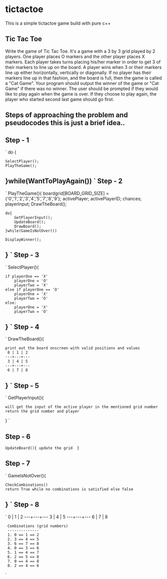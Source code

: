 # tictactoe
This is a simple tictactoe game build with pure c++

Tic Tac Toe
------------

Write the game of Tic Tac Toe. It's a game with a 3 by 3 grid played by 2 players. 
One player places O markers and the other player places X markers. Each player takes 
turns placing his/her marker in order to get 3 of their markers to line up on the board. 
A player wins when 3 or their markers line up either horizontally, vertically or diagonally. 
If no player has their markers line up in that fashion, and the board is full, then the 
game is called a "Cat Game". Your program should output the winner of the game or "Cat Game" 
if there was no winner. The user should be prompted if they would like to play again when the 
game is over. If they choose to play again, the player who started second last game should go first.

## Steps of approaching the problem and pseudocodes **this is just a brief idea**..

Step - 1
--------
`
do {
	
	SelectPlayer();
	PlayTheGame();

}while(WantToPlayAgain())
`
Step - 2
--------
`
PlayTheGame(){
	boardgrid[BOARD_GRID_SIZE] = {'0','1','2','3','4','5','7','8','9'};
	activePlayer; 
	activePlayerID;
	chances;
	playerInput;
	DrawTheBoard();
	
	do{
		GetPlayerInput();
		UpdateBoard();
		DrawBoard();
	}while(GameIsNotOver())

	DisplayWinner();

}
`
Step - 3
--------
`
SelectPlayer(){
	
	if playerOne == 'X'
		playerOne = 'O'
		playerTwo = 'X'
	else if playerOne == 'O'
		playerOne = 'X'
		playerTwo = 'O'
	else:
		playerOne = 'X'
		playerTwo = 'O'
}
`
Step - 4
--------
`
DrawTheBoard(){
	
	print out the board onscreen with valid positions and values
	 0 | 1 | 2
	---+---+---
	 3 | 4 | 5
	---+---+---
	 6 | 7 | 8

}
`
Step - 5
--------
`
GetPlayerInput(){
	
	will get the input of the active player in the mentioned grid number
	return the grid number and player 
}
`

Step - 6
--------
`
UpdateBoard(){
	update the grid 
}
`

Step - 7
--------
`
GameIsNotOver(){
	
	CheckCombinations()
	return True while no combinations is satisfied else false

}
`
Step - 8
--------
`
	 0 | 1 | 2
	---+---+---
	 3 | 4 | 5
	---+---+---
	 6 | 7 | 8

	 Combinations (grid numbers)
	 --------------
	 1. 0 == 1 == 2
	 2. 3 == 4 == 5
	 3. 6 == 7 == 8
	 4. 0 == 3 == 6
	 5. 1 == 4 == 7
	 6. 2 == 5 == 8
	 7. 0 == 4 == 8
	 8. 2 == 4 == 6
`
